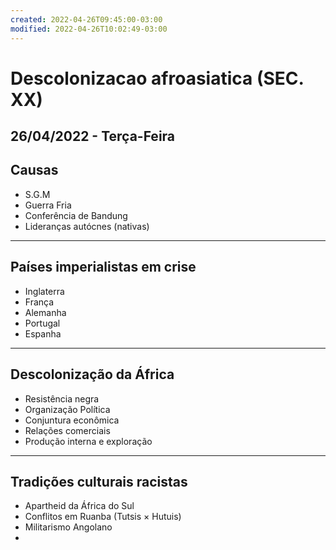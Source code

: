 ```yaml
---
created: 2022-04-26T09:45:00-03:00
modified: 2022-04-26T10:02:49-03:00
---
```


# Descolonizacao afroasiatica (SEC. XX)

26/04/2022 - Terça-Feira
---
## Causas

- S.G.M
- Guerra Fria
- Conferência de Bandung
- Lideranças autócnes (nativas)  
  
  
  
---

## Países imperialistas em crise

- Inglaterra
- França 
- Alemanha
- Portugal
- Espanha

---

## Descolonização da África

- Resistência negra
- Organização Política 
- Conjuntura econômica
- Relações comerciais
- Produção interna e exploração

---

## Tradições culturais racistas

- Apartheid da África do Sul
- Conflitos em Ruanba (Tutsis × Hutuis)
- Militarismo Angolano
-
